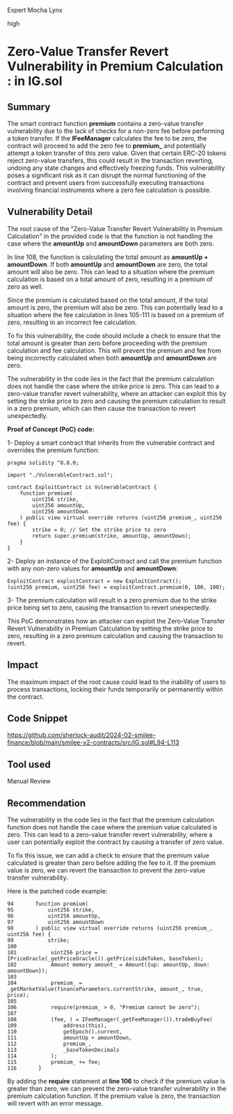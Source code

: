 Expert Mocha Lynx

high

# Zero-Value Transfer Revert Vulnerability in Premium Calculation : in IG.sol

## Summary
The smart contract function **premium** contains a zero-value transfer vulnerability due to the lack of checks for a non-zero fee before performing a token transfer. If the **IFeeManager** calculates the fee to be zero, the contract will proceed to add the zero fee to **premium_** and potentially attempt a token transfer of this zero value. Given that certain ERC-20 tokens reject zero-value transfers, this could result in the transaction reverting, undoing any state changes and effectively freezing funds. This vulnerability poses a significant risk as it can disrupt the normal functioning of the contract and prevent users from successfully executing transactions involving financial instruments where a zero fee calculation is possible. 
## Vulnerability Detail

The root cause of the "Zero-Value Transfer Revert Vulnerability in Premium Calculation" in the provided code is that the function is not handling the case where the **amountUp** and **amountDown** parameters are both zero.

In line 108, the function is calculating the total amount as **amountUp + amountDown**. If both **amountUp** and **amountDown** are zero, the total amount will also be zero. This can lead to a situation where the premium calculation is based on a total amount of zero, resulting in a premium of zero as well.

Since the premium is calculated based on the total amount, if the total amount is zero, the premium will also be zero. This can potentially lead to a situation where the fee calculation in lines 105-111 is based on a premium of zero, resulting in an incorrect fee calculation.

To fix this vulnerability, the code should include a check to ensure that the total amount is greater than zero before proceeding with the premium calculation and fee calculation. This will prevent the premium and fee from being incorrectly calculated when both **amountUp** and **amountDown** are zero.

The vulnerability in the code lies in the fact that the premium calculation does not handle the case where the strike price is zero. This can lead to a zero-value transfer revert vulnerability, where an attacker can exploit this by setting the strike price to zero and causing the premium calculation to result in a zero premium, which can then cause the transaction to revert unexpectedly.

**Proof of Concept (PoC) code:**

1- Deploy a smart contract that inherits from the vulnerable contract and overrides the premium function:

```solidity
pragma solidity ^0.8.0;

import "./VulnerableContract.sol";

contract ExploitContract is VulnerableContract {
    function premium(
        uint256 strike,
        uint256 amountUp,
        uint256 amountDown
    ) public view virtual override returns (uint256 premium_, uint256 fee) {
        strike = 0; // Set the strike price to zero
        return super.premium(strike, amountUp, amountDown);
    }
}
```
2- Deploy an instance of the ExploitContract and call the premium function with any non-zero values for **amountUp** and **amountDown**:

```solidity
ExploitContract exploitContract = new ExploitContract();
(uint256 premium, uint256 fee) = exploitContract.premium(0, 100, 100);
```
3- The premium calculation will result in a zero premium due to the strike price being set to zero, causing the transaction to revert unexpectedly.

This PoC demonstrates how an attacker can exploit the Zero-Value Transfer Revert Vulnerability in Premium Calculation by setting the strike price to zero, resulting in a zero premium calculation and causing the transaction to revert.
## Impact
The maximum impact of the root cause could lead to the inability of users to process transactions, locking their funds temporarily or permanently within the contract.
## Code Snippet
https://github.com/sherlock-audit/2024-02-smilee-finance/blob/main/smilee-v2-contracts/src/IG.sol#L94-L113

## Tool used

Manual Review

## Recommendation
The vulnerability in the code lies in the fact that the premium calculation function does not handle the case where the premium value calculated is zero. This can lead to a zero-value transfer revert vulnerability, where a user can potentially exploit the contract by causing a transfer of zero value.

To fix this issue, we can add a check to ensure that the premium value calculated is greater than zero before adding the fee to it. If the premium value is zero, we can revert the transaction to prevent the zero-value transfer vulnerability.

Here is the patched code example:

```solidity
94       function premium(
95           uint256 strike,
96           uint256 amountUp,
97           uint256 amountDown
98       ) public view virtual override returns (uint256 premium_, uint256 fee) {
99           strike;
100   
101           uint256 price = IPriceOracle(_getPriceOracle()).getPrice(sideToken, baseToken);
102           Amount memory amount_ = Amount({up: amountUp, down: amountDown});
103   
104           premium_ = _getMarketValue(financeParameters.currentStrike, amount_, true, price);
105           
106           require(premium_ > 0, "Premium cannot be zero");
107           
108           (fee, ) = IFeeManager(_getFeeManager()).tradeBuyFee(
109               address(this),
110               getEpoch().current,
111               amountUp + amountDown,
112               premium_,
113               _baseTokenDecimals
114           );
115           premium_ += fee;
116       }
```
By adding the **require** statement at **line 106** to check if the premium value is greater than zero, we can prevent the zero-value transfer vulnerability in the premium calculation function. If the premium value is zero, the transaction will revert with an error message.